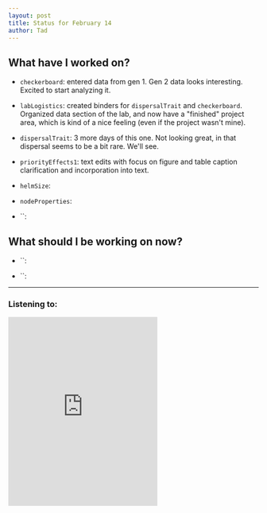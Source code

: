 ```yaml
---
layout: post 
title: Status for February 14 
author: Tad
---
```

 
## What have I worked on?
 
* `checkerboard`: entered data from gen 1. Gen 2 data looks interesting. Excited to start analyzing it. 

* `labLogistics`: created binders for `dispersalTrait` and `checkerboard`. Organized data section of the lab, and now have a "finished" project area, which is kind of a nice feeling (even if the project wasn't mine).

* `dispersalTrait`: 3 more days of this one. Not looking great, in that dispersal seems to be a bit rare. We'll see. 


* `priorityEffects1`: text edits with focus on figure and table caption clarification and incorporation into text. 










* `helmSize`:

* `nodeProperties`:

* ``:





## What should I be working on now? 

* ``:

* ``:


 
 
 
--- 
 
### Listening to: 
 <iframe src='https://embed.spotify.com/?uri=spotify%3Atrack%3A7ofZgS5xDW0XodfjaXWvZG' width='300' height='380' frameborder='0' allowtransparency='true'></iframe> 
 <i class='fa fa-code' style='color:pink'></i> 
